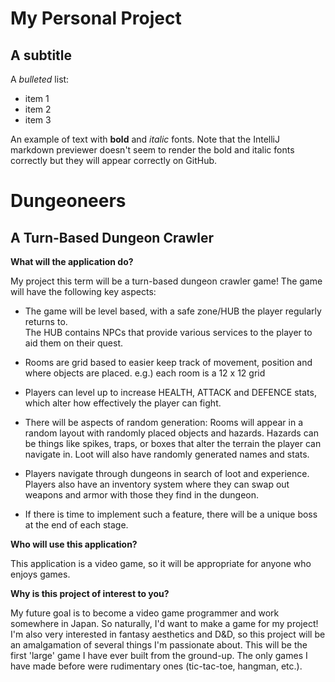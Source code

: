 # My Personal Project

## A subtitle

A *bulleted* list:
- item 1
- item 2
- item 3

An example of text with **bold** and *italic* fonts.  Note that the IntelliJ markdown previewer doesn't seem to render 
the bold and italic fonts correctly but they will appear correctly on GitHub.


# Dungeoneers

## A Turn-Based Dungeon Crawler

**What will the application do?**

My project this term will be a turn-based dungeon crawler game! The game will have
the following key aspects: 

- The game will be level based, with a safe zone/HUB the player regularly returns to.  
The HUB contains NPCs that provide various services to the player to aid them on their quest.


- Rooms are grid based to easier keep track of movement, position and where objects are placed.
e.g.) each room is a 12 x 12 grid

- Players can level up to increase HEALTH, ATTACK and DEFENCE stats, which alter how effectively
the player can fight.


- There will be aspects of random generation: Rooms will appear in a random layout with
randomly placed objects and hazards. 
Hazards can be things like spikes, traps, or boxes that alter the terrain the player can navigate in.
Loot will also have randomly generated names and stats.

- Players navigate through dungeons in search of loot and experience. Players also have an inventory
system where they can swap out weapons and armor with those they find in the dungeon.

- If there is time to implement such a feature, 
there will be a unique boss at the end of each stage. 

**Who will use this application?**

This application is a video game, so it will be appropriate for anyone who enjoys games.

**Why is this project of interest to you?**

My future goal is to become a video game programmer and work somewhere in Japan.
So naturally, I'd want to make a game for my project! I'm also very interested in fantasy
aesthetics and D&D, so this project will be an amalgamation of several things I'm passionate about.
This will be the first 'large' game I have ever built from the ground-up. The only games
I have made before were rudimentary ones (tic-tac-toe, hangman, etc.). 
